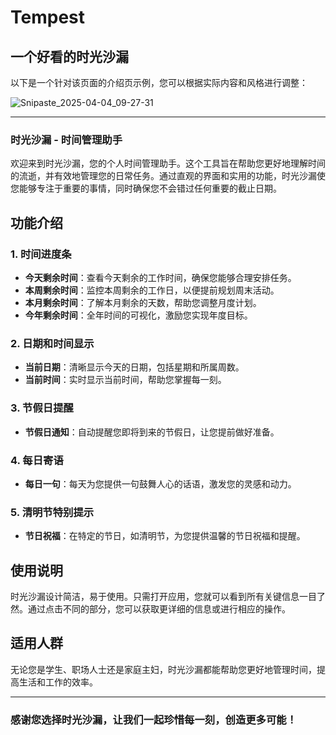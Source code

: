 # Tempest

## 一个好看的时光沙漏

以下是一个针对该页面的介绍页示例，您可以根据实际内容和风格进行调整：

![Snipaste_2025-04-04_09-27-31](C:\Users\21353\Pictures\截屏\Snipaste_2025-04-04_09-27-31.png)

---

### 时光沙漏 - 时间管理助手

欢迎来到时光沙漏，您的个人时间管理助手。这个工具旨在帮助您更好地理解时间的流逝，并有效地管理您的日常任务。通过直观的界面和实用的功能，时光沙漏使您能够专注于重要的事情，同时确保您不会错过任何重要的截止日期。

## 功能介绍

### 1. 时间进度条

- **今天剩余时间**：查看今天剩余的工作时间，确保您能够合理安排任务。
- **本周剩余时间**：监控本周剩余的工作日，以便提前规划周末活动。
- **本月剩余时间**：了解本月剩余的天数，帮助您调整月度计划。
- **今年剩余时间**：全年时间的可视化，激励您实现年度目标。

### 2. 日期和时间显示

- **当前日期**：清晰显示今天的日期，包括星期和所属周数。
- **当前时间**：实时显示当前时间，帮助您掌握每一刻。

### 3. 节假日提醒

- **节假日通知**：自动提醒您即将到来的节假日，让您提前做好准备。

### 4. 每日寄语

- **每日一句**：每天为您提供一句鼓舞人心的话语，激发您的灵感和动力。

### 5. 清明节特别提示

- **节日祝福**：在特定的节日，如清明节，为您提供温馨的节日祝福和提醒。

## 使用说明

时光沙漏设计简洁，易于使用。只需打开应用，您就可以看到所有关键信息一目了然。通过点击不同的部分，您可以获取更详细的信息或进行相应的操作。

## 适用人群

无论您是学生、职场人士还是家庭主妇，时光沙漏都能帮助您更好地管理时间，提高生活和工作的效率。

---

### 感谢您选择时光沙漏，让我们一起珍惜每一刻，创造更多可能！
